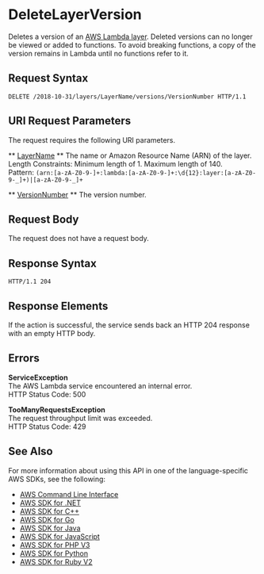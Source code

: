 # DeleteLayerVersion<a name="API_DeleteLayerVersion"></a>

Deletes a version of an [AWS Lambda layer](https://docs.aws.amazon.com/lambda/latest/dg/configuration-layers.html)\. Deleted versions can no longer be viewed or added to functions\. To avoid breaking functions, a copy of the version remains in Lambda until no functions refer to it\.

## Request Syntax<a name="API_DeleteLayerVersion_RequestSyntax"></a>

```
DELETE /2018-10-31/layers/LayerName/versions/VersionNumber HTTP/1.1
```

## URI Request Parameters<a name="API_DeleteLayerVersion_RequestParameters"></a>

The request requires the following URI parameters\.

 ** [LayerName](#API_DeleteLayerVersion_RequestSyntax) **   <a name="SSS-DeleteLayerVersion-request-LayerName"></a>
The name or Amazon Resource Name \(ARN\) of the layer\.  
Length Constraints: Minimum length of 1\. Maximum length of 140\.  
Pattern: `(arn:[a-zA-Z0-9-]+:lambda:[a-zA-Z0-9-]+:\d{12}:layer:[a-zA-Z0-9-_]+)|[a-zA-Z0-9-_]+` 

 ** [VersionNumber](#API_DeleteLayerVersion_RequestSyntax) **   <a name="SSS-DeleteLayerVersion-request-VersionNumber"></a>
The version number\.

## Request Body<a name="API_DeleteLayerVersion_RequestBody"></a>

The request does not have a request body\.

## Response Syntax<a name="API_DeleteLayerVersion_ResponseSyntax"></a>

```
HTTP/1.1 204
```

## Response Elements<a name="API_DeleteLayerVersion_ResponseElements"></a>

If the action is successful, the service sends back an HTTP 204 response with an empty HTTP body\.

## Errors<a name="API_DeleteLayerVersion_Errors"></a>

 **ServiceException**   
The AWS Lambda service encountered an internal error\.  
HTTP Status Code: 500

 **TooManyRequestsException**   
The request throughput limit was exceeded\.  
HTTP Status Code: 429

## See Also<a name="API_DeleteLayerVersion_SeeAlso"></a>

For more information about using this API in one of the language\-specific AWS SDKs, see the following:
+  [AWS Command Line Interface](https://docs.aws.amazon.com/goto/aws-cli/lambda-2015-03-31/DeleteLayerVersion) 
+  [AWS SDK for \.NET](https://docs.aws.amazon.com/goto/DotNetSDKV3/lambda-2015-03-31/DeleteLayerVersion) 
+  [AWS SDK for C\+\+](https://docs.aws.amazon.com/goto/SdkForCpp/lambda-2015-03-31/DeleteLayerVersion) 
+  [AWS SDK for Go](https://docs.aws.amazon.com/goto/SdkForGoV1/lambda-2015-03-31/DeleteLayerVersion) 
+  [AWS SDK for Java](https://docs.aws.amazon.com/goto/SdkForJava/lambda-2015-03-31/DeleteLayerVersion) 
+  [AWS SDK for JavaScript](https://docs.aws.amazon.com/goto/AWSJavaScriptSDK/lambda-2015-03-31/DeleteLayerVersion) 
+  [AWS SDK for PHP V3](https://docs.aws.amazon.com/goto/SdkForPHPV3/lambda-2015-03-31/DeleteLayerVersion) 
+  [AWS SDK for Python](https://docs.aws.amazon.com/goto/boto3/lambda-2015-03-31/DeleteLayerVersion) 
+  [AWS SDK for Ruby V2](https://docs.aws.amazon.com/goto/SdkForRubyV2/lambda-2015-03-31/DeleteLayerVersion) 